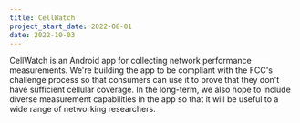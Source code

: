 ```yaml
---
title: CellWatch
project_start_date: 2022-08-01
date: 2022-10-03
---
```


CellWatch is an Android app for collecting network performance measurements. We're building the app to be compliant with the FCC's challenge process so that consumers can use it to prove that they don't have sufficient cellular coverage. In the long-term, we also hope to include diverse measurement capabilities in the app so that it will be useful to a wide range of networking researchers.

<!--more-->
